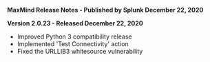 **MaxMind Release Notes - Published by Splunk December 22, 2020**

**Version 2.0.23 - Released December 22, 2020**

- Improved Python 3 compatibility release
- Implemented 'Test Connectivity' action
- Fixed the URLLIB3 whitesource vulnerability
